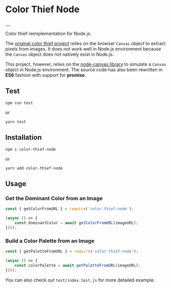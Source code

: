 # Color Thief Node

<a href="https://www.npmjs.com/package/color-thief-node" target="_blank">
  <img src="https://badgen.net/npm/v/color-thief-node" alt="">
</a>

<a href="https://www.npmjs.com/package/color-thief-node" target="_blank">
  <img src="https://badgen.net/npm/dt/color-thief-node" alt="">
</a>

<a href="https://github.com/zicodeng/color-thief-node/stargazers" target="_blank">
  <img src="https://badgen.net/github/stars/zicodeng/color-thief-node" alt="">
</a>

<a href="https://github.com/zicodeng/color-thief-node/network/members" target="_blank">
  <img src="https://badgen.net/github/forks/zicodeng/color-thief-node" alt="">
</a>

<a href="https://github.com/zicodeng/color-thief-node/graphs/contributors" target="_blank">
  <img src="https://badgen.net/github/contributors/zicodeng/color-thief-node" alt="">
</a>

Color thief reimplementation for Node.js.

The [original color thief project](https://github.com/lokesh/color-thief) relies on the browser `Canvas` object to extract pixels from images. It does not work well in Node.js environment because the `Canvas` object does not natively exist in Node.js.

This project, however, relies on the [node-canvas library](https://github.com/Automattic/node-canvas) to simulate a `Canvas` object in Node.js environment. The source code has also been rewritten in **ES6** fashion with support for **promise**.

## Test

`npm run test`

or

`yarn test`

## Installation

`npm i color-thief-node`

or

`yarn add color-thief-node`

## Usage

### Get the Dominant Color from an Image

```js
const { getColorFromURL } = require('color-thief-node');

(async () => {
    const dominantColor = await getColorFromURL(imageURL);
})();
```

### Build a Color Palette from an Image

```js
const { getPaletteFromURL } = require('color-thief-node');

(async () => {
    const colorPalette = await getPaletteFromURL(imageURL);
})();
```

You can also check out `test/index.test.js` for more detailed example.
